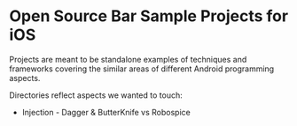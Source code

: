 # Open Source Bar Sample Projects for iOS

Projects are meant to be standalone examples of techniques and frameworks covering the similar areas of different Android programming aspects.

Directories reflect aspects we wanted to touch:
 - Injection - Dagger & ButterKnife vs Robospice